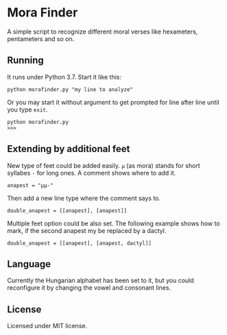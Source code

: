 # Mora Finder

A simple script to recognize different moral verses like hexameters, pentameters and so on.

## Running

It runs under Python 3.7. Start it like this:

```
python morafinder.py "my line to analyze"
```

Or you may start it without argument to get prompted for line after line until you type `exit`.

```
python morafinder.py
>>>
```

## Extending by additional feet

New type of feet could be added easily. `μ` (as mora) stands for short syllabes `-` for long ones. A comment shows where to add it.

```
anapest = "μμ-"
```

Then add a new line type where the comment says to.

```
double_anapest = [[anapest], [anapest]]
```

Multiple feet option could be also set. The following example shows how to mark, if the second anapest my be replaced by a dactyl.

```
double_anapest = [[anapest], [anapest, dactyl]]
```

## Language

Currently the Hungarian alphabet has been set to it, but you could reconfigure it by changing the vowel and consonant lines.


## License

Licensed under MIT license.
